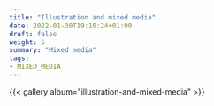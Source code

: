 ```yaml
---
title: "Illustration and mixed media"
date: 2022-01-30T19:10:24+01:00
draft: false
weight: 5
summary: "Mixed media"
tags:
- MIXED_MEDIA
---
```


{{< gallery album="illustration-and-mixed-media" >}}




